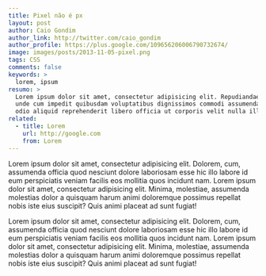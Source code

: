 ```yaml
---
title: Pixel não é px
layout: post
author: Caio Gondim
author_link: http://twitter.com/caio_gondim
author_profile: https://plus.google.com/109656206006790732674/
image: images/posts/2013-11-05-pixel.png
tags: CSS
comments: false
keywords: >
  lorem, ipsum
resumo: >
  Lorem ipsum dolor sit amet, consectetur adipisicing elit. Repudiandae, animi,
  unde cum impedit quibusdam voluptatibus dignissimos commodi assumenda soluta
  odio aliquid reprehenderit libero officia ut corporis velit nulla illo iure!
related:
  - title: Lorem
    url: http://google.com
    from: Lorem
---
```


Lorem ipsum dolor sit amet, consectetur adipisicing elit. Dolorem, cum,
assumenda officia quod nesciunt dolore laboriosam esse hic illo labore id eum
perspiciatis veniam facilis eos mollitia quos incidunt nam. Lorem ipsum dolor
sit amet, consectetur adipisicing elit. Minima, molestiae, assumenda molestias
dolor a quisquam harum animi doloremque possimus repellat nobis iste eius
suscipit? Quis animi placeat ad sunt fugiat!

Lorem ipsum dolor sit amet, consectetur adipisicing elit. Dolorem, cum,
assumenda officia quod nesciunt dolore laboriosam esse hic illo labore id eum
perspiciatis veniam facilis eos mollitia quos incidunt nam. Lorem ipsum dolor
sit amet, consectetur adipisicing elit. Minima, molestiae, assumenda molestias
dolor a quisquam harum animi doloremque possimus repellat nobis iste eius
suscipit? Quis animi placeat ad sunt fugiat!
